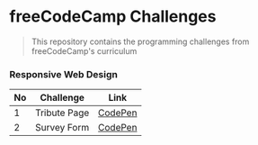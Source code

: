 # freeCodeCamp Challenges
> This repository contains the programming challenges from freeCodeCamp's curriculum

### Responsive Web Design

| No | Challenge | Link |
|----|-----------|------|
| 1 | Tribute Page | [CodePen](https://codepen.io/johndoddy/full/YmObzj) |
| 2 | Survey Form | [CodePen](https://codepen.io/johndoddy/full/XvxMjW) |
